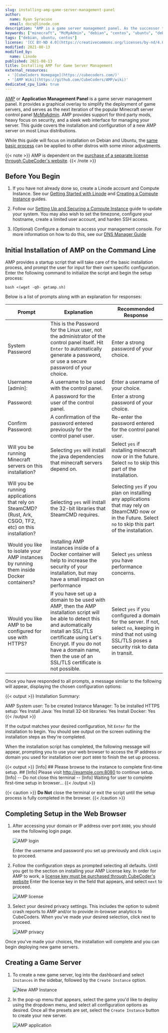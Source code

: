```yaml
---
slug: installing-amp-game-server-management-panel
author:
  name: Ryan Syracuse
  email: docs@linode.com
description: "AMP is a game server management panel. As the successor to McMyAdmin, it provides a web interface to install games, mods, and increases server security."
keywords: ["minecraft", "McMyAdmin", "debian", "centos", "ubuntu", "debian 9"]
tags: ["debian, ubuntu, centos"]
license: '[CC BY-ND 4.0](https://creativecommons.org/licenses/by-nd/4.0)'
modified: 2021-08-13
modified_by:
  name: Linode
published: 2021-08-13
title: Installing AMP for Game Server Management
external_resources:
 - '[CubeCoders Homepage](https://cubecoders.com/)'
 - '[AMP Wiki](https://github.com/CubeCoders/AMP/wiki)'
dedicated_cpu_link: true
---
```


[AMP](https://cubecoders.com/AMP) or **Application Management Panel** is a game server management panel. It provides a graphical overlay to simplify the deployment of game servers, and serves as the next iteration of the popular Minecraft server control panel [McMyAdmin](https://www.mcmyadmin.com/). AMP provides support for third party mods, heavy focus on security, and a sleek web interface for managing your server. This guide covers the installation and configuration of a new AMP server on most Linux distributions.

While this guide will focus on installation on Debian and Ubuntu, the [same basic process](https://cubecoders.com/AMPInstall) can be applied to other distros with some minor adjustments.

{{< note >}}
AMP is dependent on the [purchase of a separate license through CubeCoder's website](https://cubecoders.com/AMP#buyAMP).
{{< /note >}}

## Before You Begin

1.  If you have not already done so, create a Linode account and Compute Instance. See our [Getting Started with Linode](/docs/guides/getting-started/) and [Creating a Compute Instance](/docs/guides/creating-a-compute-instance/) guides.

1.  Follow our [Setting Up and Securing a Compute Instance](/docs/guides/set-up-and-secure/) guide to update your system. You may also wish to set the timezone, configure your hostname, create a limited user account, and harden SSH access.

1. (Optional) Configure a domain to access your management console. For more information on how to do this, see our [DNS Manager Guide](https://www.linode.com/docs/guides/dns-manager/)

## Initial Installation of AMP on the Command Line

AMP provides a startup script that will take care of the basic installation process, and prompt the user for input for their own specific configuration. Enter the following command to initialize the script and begin the setup process:

    bash <(wget -qO- getamp.sh)

Below is a list of prompts along with an explanation for responses:

| Prompt | Explanation | Recommended Response |
| ----------- | ----------- | ----------- |
| System Password | This is the Password for the Linux user, not the administrator of the control panel itself. Hit `Enter` to automatically generate a password, or use a secure password of your choice. | Enter a strong password of your choice. |
| Username [admin]: | A username to be used with the control panel. | Enter a username of your choice. |
| Password: | A password for the user of the control panel. | Enter a strong password of your choice. |
| Confirm Password: | A confirmation of the password entered previously for the control panel user. | Re-enter the password entered for the control panel user. |
| Will you be running Minecraft servers on this installation? | Selecting `yes` will install the java dependencies that minecraft servers depend on. | Select `yes` if installing minecraft now or in the future. Select `no` to skip this part of the installation. |
| Will you be running applications that rely on SteamCMD? (Rust, Ark, CSGO, TF2, etc) on this installation? | Selecting `yes` will install the 32-bit libraries that SteamCMD requires. | Selecting `yes` if you plan on installing any applications that may rely on SteamCMD now or in the Future. Select `no` to skip this part of the installation. |
| Would you like to isolate your AMP instances by running them inside Docker containers? | Installing AMP instances inside of a Docker container will help to increase the security of your installation, but may have a small impact on performance | Select `yes` unless you have performance concerns. |
| Would you like AMP to be configured for use with HTTPS? | If you have set up a domain to be used with AMP, then the AMP installation script will be able to detect this and automatically install an SSL/TLS certificate using Let's Encrypt. If you do not have a domain name, then the use of an SSL/TLS certificate is not possible.| Select `yes` if you configured a domain for the server. If not, select `no`, keeping in mind that not using SSL/TLS poses a security risk to data in transit. |

Once you have responded to all prompts, a message similar to the following will appear, displaying the chosen configuration options:

{{< output >}}
Installation Summary:

AMP System user:		To be created
Instance Manager:		To be installed
HTTPS setup:			Yes
Install Java:			Yes
Install 32-bit libraries:	Yes
Install Docker:			Yes
{{< /output >}}

If the output matches your desired configuration, hit `Enter` for the installation to begin. You should see output on the screen outlining the installation steps as they're completed.

When the installation script has completed, the following message will appear, prompting you to use your web browser to access the IP address or domain you used for installation over port `8080` to finish the set up process.

{{< output >}}
[Info] ## Please browse to the instance to complete first-time setup. ##
[Info] Please visit http://example.com:8080 to continue setup.
[Info] -- Do not close this terminal --
[Info] Waiting for user to complete first-time setup in browser...
{{< /output >}}

{{< caution >}}
**Do Not** close the terminal or exit the script until the setup process is fully completed in the browser.
{{< /caution >}}

## Completing Setup in the Web Browser

1. After accessing your domain or IP address over port `8080`, you should see the following login page.

    ![AMP login](amplogin.png)

    Enter the username and password you set up previously and click `Login` to proceed.

1. Follow the configuration steps as prompted selecting all defaults. Until you get to the section on installing your AMP License key. In order for AMP to work, a [license key must be purchased through CubeCoder's website](https://cubecoders.com/AMP#buyAMP) Enter the license key in the field that appears, and select `next` to proceed.

    ![AMP license](amplicense.png)

1. Select your desired privacy settings. This includes the option to submit crash reports to AMP and/or to provide in-browser analytics to CubeCoders. When you've made your desired selection, click next to proceed.

    ![AMP privacy](ampprivacy.png)

Once you've made your choices, the installation will complete and you can begin deploying new game servers.

## Creating a Game Server

1. To create a new game server, log into the dashboard and select `Instances` in the sidebar, followed by the `Create Instance` option.

    ![New AMP Instance](ampinstance.png)

1. In the pop-up menu that appears, select the game you'd like to deploy using the dropdown menu, and select all configuration options as desired. Once all the presets are set, select the `Create Instance` button to create your new server.

    ![AMP application](ampapplication.png)

